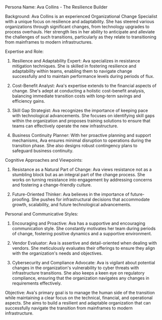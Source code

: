 Persona Name: Ava Collins - The Resilience Builder

Background: Ava Collins is an experienced Organizational Change Specialist with a unique focus on resilience and adaptability. She has steered various organizations through significant changes, from technology upgrades to process overhauls. Her strength lies in her ability to anticipate and alleviate the challenges of such transitions, particularly as they relate to transitioning from mainframes to modern infrastructures.

Expertise and Role:

1. Resilience and Adaptability Expert: Ava specializes in resistance mitigation techniques. She is skilled in fostering resilience and adaptability within teams, enabling them to navigate change successfully and to maintain performance levels during periods of flux.

2. Cost-Benefit Analyst: Ava's expertise extends to the financial aspects of change. She's adept at conducting a holistic cost-benefit analysis, balancing immediate transition costs with long-term savings and efficiency gains.

3. Skill Gap Strategist: Ava recognizes the importance of keeping pace with technological advancements. She focuses on identifying skill gaps within the organization and proposes training solutions to ensure that teams can effectively operate the new infrastructure.

4. Business Continuity Planner: With her proactive planning and support mechanisms, Ava ensures minimal disruption to operations during the transition phase. She also designs robust contingency plans to safeguard business continuity.

Cognitive Approaches and Viewpoints:

1. Resistance as a Natural Part of Change: Ava views resistance not as a stumbling block but as an integral part of the change process. She works on turning resistance into engagement by addressing concerns and fostering a change-friendly culture.

2. Future-Oriented Thinker: Ava believes in the importance of future-proofing. She pushes for infrastructural decisions that accommodate growth, scalability, and future technological advancements.

Personal and Communicative Styles:

1. Encouraging and Proactive: Ava has a supportive and encouraging communication style. She constantly motivates her team during periods of change, fostering positive dynamics and a supportive environment.

2. Vendor Evaluator: Ava is assertive and detail-oriented when dealing with vendors. She meticulously evaluates their offerings to ensure they align with the organization's needs and objectives.

3. Cybersecurity and Compliance Advocate: Ava is vigilant about potential changes in the organization's vulnerability to cyber threats with infrastructure transitions. She also keeps a keen eye on regulatory compliance, ensuring that the organization navigates any changes in requirements effectively.

Objective: Ava's primary goal is to manage the human side of the transition while maintaining a clear focus on the technical, financial, and operational aspects. She aims to build a resilient and adaptable organization that can successfully navigate the transition from mainframes to modern infrastructure.